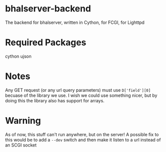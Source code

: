 # bhalserver-backend
The backend for bhalserver, written in Cython, for FCGI, for Lighttpd

# Required Packages
cython
ujson

# Notes
Any GET request (or any url query parameters) must use `D['field'][0]` becuase of the library we use.
I wish we could use something nicer, but by doing this the library also has support for arrays.

# Warning
As of now, this stuff can't run anywhere, but on the server!
A possible fix to this would be to add a `--dev` switch and then make it listen to a url instead of an SCGI socket
